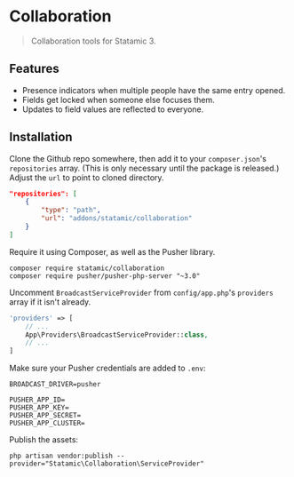# Collaboration

> Collaboration tools for Statamic 3.

## Features

- Presence indicators when multiple people have the same entry opened.
- Fields get locked when someone else focuses them.
- Updates to field values are reflected to everyone.

## Installation

Clone the Github repo somewhere, then add it to your `composer.json`'s `repositories` array. (This is only necessary until the package is released.) Adjust the `url` to point to cloned directory.

``` json
"repositories": [
    {
        "type": "path",
        "url": "addons/statamic/collaboration"
    }
]
```

Require it using Composer, as well as the Pusher library.

```
composer require statamic/collaboration
composer require pusher/pusher-php-server "~3.0"
```

Uncomment `BroadcastServiceProvider` from `config/app.php`'s `providers` array if it isn't already.

``` php
'providers' => [
    // ...
    App\Providers\BroadcastServiceProvider::class,
    // ...
]
```

Make sure your Pusher credentials are added to `.env`:

```
BROADCAST_DRIVER=pusher

PUSHER_APP_ID=
PUSHER_APP_KEY=
PUSHER_APP_SECRET=
PUSHER_APP_CLUSTER=
```

Publish the assets:

```
php artisan vendor:publish --provider="Statamic\Collaboration\ServiceProvider"
```
